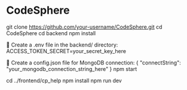 # CodeSphere
git clone https://github.com/your-username/CodeSphere.git
cd CodeSphere
cd backend
npm install

📄 Create a .env file in the backend/ directory:
ACCESS_TOKEN_SECRET=your_secret_key_here

🧩 Create a config.json file for MongoDB connection:
{
  "connectString": "your_mongodb_connection_string_here"
}
npm start

cd ../frontend/cp_help
npm install
npm run dev
